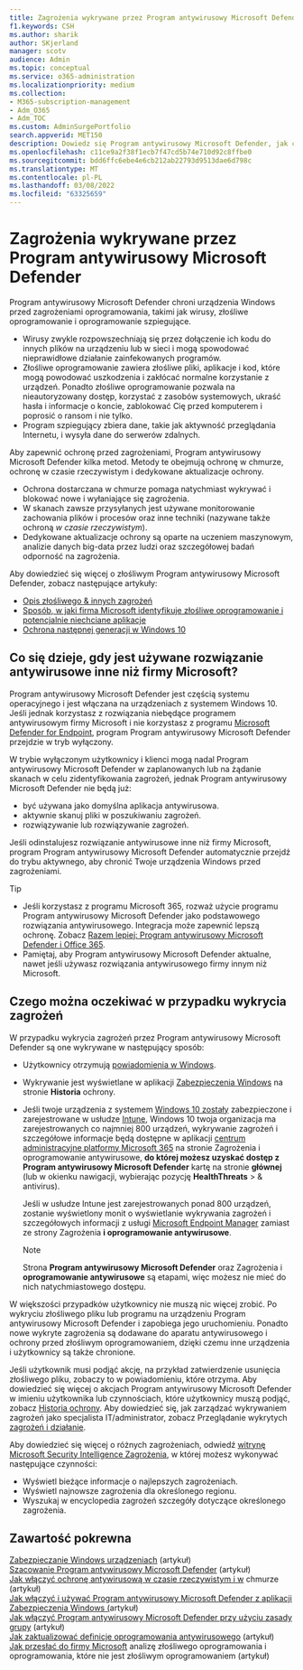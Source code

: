 ```yaml
---
title: Zagrożenia wykrywane przez Program antywirusowy Microsoft Defender
f1.keywords: CSH
ms.author: sharik
author: SKjerland
manager: scotv
audience: Admin
ms.topic: conceptual
ms.service: o365-administration
ms.localizationpriority: medium
ms.collection:
- M365-subscription-management
- Adm_O365
- Adm_TOC
ms.custom: AdminSurgePortfolio
search.appverid: MET150
description: Dowiedz się Program antywirusowy Microsoft Defender, jak chronić urządzenia Windows przed zagrożeniami oprogramowania, takimi jak wirusy, złośliwe oprogramowanie i oprogramowanie szpiegujące.
ms.openlocfilehash: c11ce9a2f38f1ecb7f47cd5b74e710d92c8ffbe0
ms.sourcegitcommit: bdd6ffc6ebe4e6cb212ab22793d9513dae6d798c
ms.translationtype: MT
ms.contentlocale: pl-PL
ms.lasthandoff: 03/08/2022
ms.locfileid: "63325659"
---
```

# <a name="threats-detected-by-microsoft-defender-antivirus"></a>Zagrożenia wykrywane przez Program antywirusowy Microsoft Defender

Program antywirusowy Microsoft Defender chroni urządzenia Windows przed zagrożeniami oprogramowania, takimi jak wirusy, złośliwe oprogramowanie i oprogramowanie szpiegujące.

- Wirusy zwykle rozpowszechniają się przez dołączenie ich kodu do innych plików na urządzeniu lub w sieci i mogą spowodować nieprawidłowe działanie zainfekowanych programów.
- Złośliwe oprogramowanie zawiera złośliwe pliki, aplikacje i kod, które mogą powodować uszkodzenia i zakłócać normalne korzystanie z urządzeń. Ponadto złośliwe oprogramowanie pozwala na nieautoryzowany dostęp, korzystać z zasobów systemowych, ukraść hasła i informacje o koncie, zablokować Cię przed komputerem i poprosić o ransom i nie tylko.
- Program szpiegujący zbiera dane, takie jak aktywność przeglądania Internetu, i wysyła dane do serwerów zdalnych.
 
Aby zapewnić ochronę przed zagrożeniami, Program antywirusowy Microsoft Defender kilka metod. Metody te obejmują ochronę w chmurze, ochronę w czasie rzeczywistym i dedykowane aktualizacje ochrony.

- Ochrona dostarczana w chmurze pomaga natychmiast wykrywać i blokować nowe i wyłaniające się zagrożenia.
- W skanach zawsze przysyłanych jest używane monitorowanie zachowania plików i procesów oraz inne techniki (nazywane także ochroną *w czasie rzeczywistym*).
- Dedykowane aktualizacje ochrony są oparte na uczeniem maszynowym, analizie danych big-data przez ludzi oraz szczegółowej badań odporność na zagrożenia. 

Aby dowiedzieć się więcej o złośliwym Program antywirusowy Microsoft Defender, zobacz następujące artykuły: 

- [Opis złośliwego & innych zagrożeń](/windows/security/threat-protection/intelligence/understanding-malware)
- [Sposób, w jaki firma Microsoft identyfikuje złośliwe oprogramowanie i potencjalnie niechciane aplikacje](/windows/security/threat-protection/intelligence/criteria)
- [Ochrona następnej generacji w Windows 10](/windows/security/threat-protection/microsoft-defender-antivirus/microsoft-defender-antivirus-in-windows-10)

## <a name="what-happens-when-a-non-microsoft-antivirus-solution-is-used"></a>Co się dzieje, gdy jest używane rozwiązanie antywirusowe inne niż firmy Microsoft? 

Program antywirusowy Microsoft Defender jest częścią systemu operacyjnego i jest włączana na urządzeniach z systemem Windows 10. Jeśli jednak korzystasz z rozwiązania niebędące programem antywirusowym firmy Microsoft i nie korzystasz z programu [Microsoft Defender for Endpoint](/windows/security/threat-protection/microsoft-defender-atp/microsoft-defender-advanced-threat-protection), program Program antywirusowy Microsoft Defender przejdzie w tryb wyłączony.  

W trybie wyłączonym użytkownicy i klienci mogą nadal Program antywirusowy Microsoft Defender w zaplanowanych lub na żądanie skanach w celu zidentyfikowania zagrożeń, jednak Program antywirusowy Microsoft Defender nie będą już:

- być używana jako domyślna aplikacja antywirusowa.
- aktywnie skanuj pliki w poszukiwaniu zagrożeń.
- rozwiązywanie lub rozwiązywanie zagrożeń.

Jeśli odinstalujesz rozwiązanie antywirusowe inne niż firmy Microsoft, program Program antywirusowy Microsoft Defender automatycznie przejdź do trybu aktywnego, aby chronić Twoje urządzenia Windows przed zagrożeniami.

> [!TIP]
> - Jeśli korzystasz z programu Microsoft 365, rozważ użycie programu Program antywirusowy Microsoft Defender jako podstawowego rozwiązania antywirusowego. Integracja może zapewnić lepszą ochronę. Zobacz [Razem lepiej: Program antywirusowy Microsoft Defender i Office 365](/windows/security/threat-protection/microsoft-defender-antivirus/office-365-microsoft-defender-antivirus).
> - Pamiętaj, aby Program antywirusowy Microsoft Defender aktualne, nawet jeśli używasz rozwiązania antywirusowego firmy innym niż Microsoft.

## <a name="what-to-expect-when-threats-are-detected"></a>Czego można oczekiwać w przypadku wykrycia zagrożeń

W przypadku wykrycia zagrożeń przez Program antywirusowy Microsoft Defender są one wykrywane w następujący sposób:

- Użytkownicy otrzymują [powiadomienia w Windows](https://support.microsoft.com/windows/8942c744-6198-fe56-4639-34320cf9444e). 
- Wykrywanie jest wyświetlane w aplikacji [Zabezpieczenia Windows](/windows/security/threat-protection/windows-defender-security-center/windows-defender-security-center) na stronie **Historia** ochrony.  
- Jeśli twoje urządzenia z systemem [Windows 10 zostały](../setup/secure-win-10-pcs.md) zabezpieczone i zarejestrowane w usłudze [Intune](/mem/intune/enrollment/windows-enrollment-methods), Windows 10 twoja organizacja ma zarejestrowanych co najmniej 800 urządzeń, wykrywanie zagrożeń i szczegółowe informacje będą dostępne w aplikacji <a href="https://go.microsoft.com/fwlink/p/?linkid=2024339" target="_blank">centrum administracyjne platformy Microsoft 365</a> na stronie Zagrożenia i oprogramowanie antywirusowe,  **do której możesz uzyskać dostęp z Program antywirusowy Microsoft Defender** kartę na stronie **głównej** (lub w okienku nawigacji, wybierając pozycję **HealthThreats** >  & antivirus).

    Jeśli w usłudze Intune jest zarejestrowanych ponad 800 urządzeń, zostanie wyświetlony monit o wyświetlanie wykrywania zagrożeń i szczegółowych informacji z usługi [Microsoft Endpoint Manager](/mem/endpoint-manager-overview) zamiast ze strony Zagrożenia **i oprogramowanie antywirusowe**.
 
    > [!NOTE]
    > Strona **Program antywirusowy Microsoft Defender** oraz Zagrożenia i **oprogramowanie antywirusowe** są etapami, więc możesz nie mieć do nich natychmiastowego dostępu.

W większości przypadków użytkownicy nie muszą nic więcej zrobić. Po wykryciu złośliwego pliku lub programu na urządzeniu Program antywirusowy Microsoft Defender i zapobiega jego uruchomieniu. Ponadto nowe wykryte zagrożenia są dodawane do aparatu antywirusowego i ochrony przed złośliwym oprogramowaniem, dzięki czemu inne urządzenia i użytkownicy są także chronione.  

Jeśli użytkownik musi podjąć akcję, na przykład zatwierdzenie usunięcia złośliwego pliku, zobaczy to w powiadomieniu, które otrzyma. Aby dowiedzieć się więcej o akcjach Program antywirusowy Microsoft Defender w imieniu użytkownika lub czynnościach, które użytkownicy muszą podjąć, zobacz [Historia ochrony](https://support.microsoft.com/office/f1e5fd95-09b4-46d1-b8c7-1059a1e09708). Aby dowiedzieć się, jak zarządzać wykrywaniem zagrożeń jako specjalista IT/administrator, zobacz Przeglądanie wykrytych [zagrożeń i działanie](review-threats-take-action.md).

Aby dowiedzieć się więcej o różnych zagrożeniach, odwiedź <a href="https://www.microsoft.com/wdsi/threats" target="_blank">witrynę Microsoft Security Intelligence Zagrożenia</a>, w której możesz wykonywać następujące czynności: 

- Wyświetl bieżące informacje o najlepszych zagrożeniach.
- Wyświetl najnowsze zagrożenia dla określonego regionu.
- Wyszukaj w encyclopedia zagrożeń szczegóły dotyczące określonego zagrożenia.

## <a name="related-content"></a>Zawartość pokrewna

[Zabezpieczanie Windows urządzeniach](/misc/m365bp-secure-windows-devices) (artykuł)\
[Szacowanie Program antywirusowy Microsoft Defender](/windows/security/threat-protection/microsoft-defender-antivirus/evaluate-microsoft-defender-antivirus) (artykuł)\
[Jak włączyć ochronę antywirusową w czasie rzeczywistym i w](/mem/intune/user-help/turn-on-defender-windows#turn-on-real-time-and-cloud-delivered-protection) chmurze (artykuł)\
[Jak włączyć i używać Program antywirusowy Microsoft Defender z aplikacji Zabezpieczenia Windows (](/windows/security/threat-protection/microsoft-defender-antivirus/microsoft-defender-security-center-antivirus)artykuł)\
[Jak włączyć Program antywirusowy Microsoft Defender przy użyciu zasady grupy](/mem/intune/user-help/turn-on-defender-windows#turn-on-windows-defender) (artykuł)\
[Jak zaktualizować definicje oprogramowania antywirusowego](/mem/intune/user-help/turn-on-defender-windows#update-your-antivirus-definitions) (artykuł)\
[Jak przesłać do firmy Microsoft](/microsoft-365/security/office-365-security/submitting-malware-and-non-malware-to-microsoft-for-analysis) analizę złośliwego oprogramowania i oprogramowania, które nie jest złośliwym oprogramowaniem (artykuł)